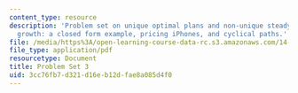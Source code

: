 ```yaml
---
content_type: resource
description: 'Problem set on unique optimal plans and non-unique steady states, optimal
  growth: a closed form example, pricing iPhones, and cyclical paths.'
file: /media/https%3A/open-learning-course-data-rc.s3.amazonaws.com/14-451-dynamic-optimization-methods-with-applications-fall-2009/3cc76fb7d321d16eb12dfae8a085d4f0_MIT14_451F09_pset3.pdf
file_type: application/pdf
resourcetype: Document
title: Problem Set 3
uid: 3cc76fb7-d321-d16e-b12d-fae8a085d4f0
---
```

